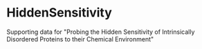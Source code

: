 # HiddenSensitivity
Supporting data for "Probing the Hidden Sensitivity of Intrinsically Disordered Proteins to their Chemical Environment"
